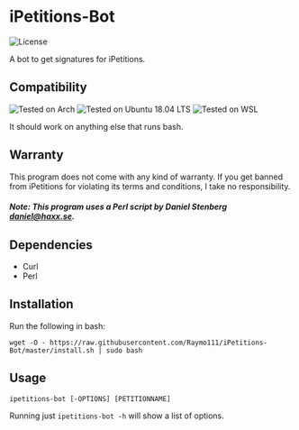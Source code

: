 # iPetitions-Bot
![License](https://img.shields.io/github/license/raymo111/iPetitions-Bot)

A bot to get signatures for iPetitions.

## Compatibility
![Tested on Arch](https://img.shields.io/badge/Arch-Tested-brightgreen) ![Tested on Ubuntu 18.04 LTS](https://img.shields.io/badge/Ubuntu%2018.04%20LTS-Tested-brightgreen) ![Tested on WSL](https://img.shields.io/badge/WSL-Tested-brightgreen)

It should work on anything else that runs bash.

## Warranty
This program does not come with any kind of warranty. If you get banned from iPetitions for violating its terms and conditions, I take no responsibility.
##### Note: This program uses a Perl script by Daniel Stenberg <daniel@haxx.se>.

## Dependencies
 * Curl
 * Perl

## Installation
Run the following in bash:
```
wget -O - https://raw.githubusercontent.com/Raymo111/iPetitions-Bot/master/install.sh | sudo bash
```

## Usage
```
ipetitions-bot [-OPTIONS] [PETITIONNAME]
```
Running just `ipetitions-bot -h` will show a list of options.
